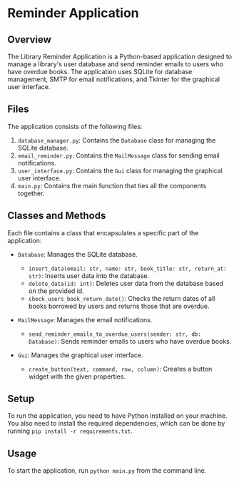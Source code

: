 # Reminder Application

## Overview
The Library Reminder Application is a Python-based application designed to manage a library's user database and send reminder emails to users who have overdue books. The application uses SQLite for database management, SMTP for email notifications, and Tkinter for the graphical user interface.

## Files
The application consists of the following files:

1. `database_manager.py`: Contains the `Database` class for managing the SQLite database.
2. `email_reminder.py`: Contains the `MailMessage` class for sending email notifications.
3. `user_interface.py`: Contains the `Gui` class for managing the graphical user interface.
4. `main.py`: Contains the main function that ties all the components together.

## Classes and Methods
Each file contains a class that encapsulates a specific part of the application:

- `Database`: Manages the SQLite database.
    - `insert_data(email: str, name: str, book_title: str, return_at: str)`: Inserts user data into the database.
    - `delete_data(id: int)`: Deletes user data from the database based on the provided id.
    - `check_users_book_return_date()`: Checks the return dates of all books borrowed by users and returns those that are overdue.

- `MailMessage`: Manages the email notifications.
    - `send_reminder_emails_to_overdue_users(sender: str, db: Database)`: Sends reminder emails to users who have overdue books.

- `Gui`: Manages the graphical user interface.
    - `create_button(text, command, row, column)`: Creates a button widget with the given properties.

## Setup
To run the application, you need to have Python installed on your machine. You also need to install the required dependencies, which can be done by running `pip install -r requirements.txt`.

## Usage
To start the application, run `python main.py` from the command line.
